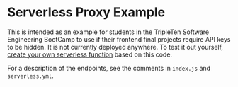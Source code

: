 # Serverless Proxy Example

This is intended as an example for students in the TripleTen Software Engineering BootCamp to use if their frontend final projects require API keys to be hidden. It is not currently deployed anywhere. To test it out yourself, [create your own serverless function](https://www.notion.so/coding-bootcamps/Proxying-requests-to-hide-an-API-key-67c842e40b4c4b12bde4b5e3420ae3b9) based on this code.

For a description of the endpoints, see the comments in `index.js` and `serverless.yml`.
